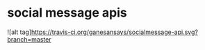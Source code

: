 # social message apis

![alt tag]https://travis-ci.org/ganesansays/socialmessage-api.svg?branch=master